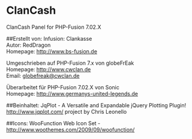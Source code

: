 ClanCash
=========

ClanCash Panel for PHP-Fusion 7.02.X


##Erstellt von:
Infusion: Clankasse  
Autor: RedDragon  
Homepage: http://www.bs-fusion.de  

Umgeschrieben auf PHP-Fusion 7.x von globeFrEak  
Homepage: http://www.cwclan.de  
Email: globefreak@cwclan.de  

Überarbeitet für PHP-Fusion 7.02.X von Sonic  
Homepage: http://www.germanys-united-legends.de  

##Beinhaltet:
JqPlot - A Versatile and Expandable jQuery Plotting Plugin!
http://www.jqplot.com/
project by Chris Leonello


##Icons:
WooFunction Web Icon Set - http://www.woothemes.com/2009/09/woofunction/

